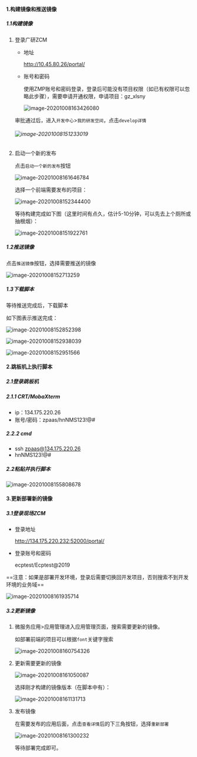 #### 1.构建镜像和推送镜像

##### 1.1构建镜像

1. 登录广研ZCM

   - 地址

     http://10.45.80.26/portal/

   - 账号和密码

     使用ZMP账号和密码登录，登录后可能没有项目权限（如已有权限可以忽略此步骤），需要申请开通权限，申请项目：gz_xlsny

     ![image-20201008163426080](https://i.loli.net/2020/10/08/5ROYD8iqs1ceVUA.png)

     

   审批通过后，进入`开发中心`>`我的研发空间`，点击`develop详情`

   ###### ![image-20201008151233019](https://i.loli.net/2020/10/08/YHbnE49oxUQ5ezW.png)

2. 启动一个新的发布

   点击`启动一个新的发布`按钮

   ![image-20201008161646784](https://i.loli.net/2020/10/08/8aUw7VGs6Ie4Lxc.png)

   

   

   选择一个前端需要发布的项目：

   ![image-20201008152344400](https://i.loli.net/2020/10/08/LVjiEt4PuXkHUZy.png)

   

   等待构建完成如下图（这里时间有点久，估计5-10分钟，可以先去上个厕所或抽根烟）：

   ![image-20201008151922761](https://i.loli.net/2020/10/08/mM3ze6Jr8PLXIDA.png)



##### 1.2推送镜像

点击`推送镜像`按钮，选择需要推送的镜像

![image-20201008152713259](https://i.loli.net/2020/10/08/kcZledS74QTLyhv.png)





##### 1.3下载脚本

等待推送完成后，下载脚本

如下图表示推送完成：

![image-20201008152852398](https://i.loli.net/2020/10/08/8inOoUtImVEuThP.png)





![image-20201008152938039](https://i.loli.net/2020/10/08/Wih7NDzOYZuGCws.png)



![image-20201008152951566](https://i.loli.net/2020/10/08/sykqQngwErR4xY6.png)



#### 2.跳板机上执行脚本

##### 2.1登录跳板机

##### 2.1.1 CRT/MobaXterm
- ip：134.175.220.26
- 账号/密码：zpaas/hnNMS123!@#

##### 2.2.2 cmd
- ssh zpaas@134.175.220.26
- hnNMS123!@#

##### 2.2粘贴并执行脚本

![image-20201008155808678](https://i.loli.net/2020/10/08/TLy26J1x4iDgdBZ.png)



#### 3.更新部署新的镜像

##### 3.1登录现场ZCM

- 登录地址

  http://134.175.220.232:52000/portal/

- 登录账号和密码

  ecptest/Ecptest@2019

==注意：如果是部署开发环境，登录后需要切换回开发项目，否则搜索不到开发环境的业务域==

![image-20201008161935714](https://i.loli.net/2020/10/08/xL6MZVlbFTDcuCW.png)



##### 3.2更新镜像

1. 微服务应用>应用管理进入应用管理页面，搜索需要更新的镜像。

   如部署前端的项目可以根据`font`关键字搜索

   ![image-20201008160754326](https://i.loli.net/2020/10/08/Lv35r8ySkW69RxA.png)

   

2. 更新需要更新的镜像

   ![image-20201008161050087](https://i.loli.net/2020/10/08/LOkalvnP61JHrcA.png)

   

   选择刚才构建的镜像版本（在脚本中有）：

   ![image-20201008161131713](https://i.loli.net/2020/10/08/rL5GARNEytP6XVC.png)

   

3. 发布镜像

   在需要发布的应用后面，点击`查看详情`后的下三角按钮，选择`重新部署`

   ![image-20201008161300232](https://i.loli.net/2020/10/08/vO9Go5TEsB3eKSX.png)

   等待部署完成即可。


